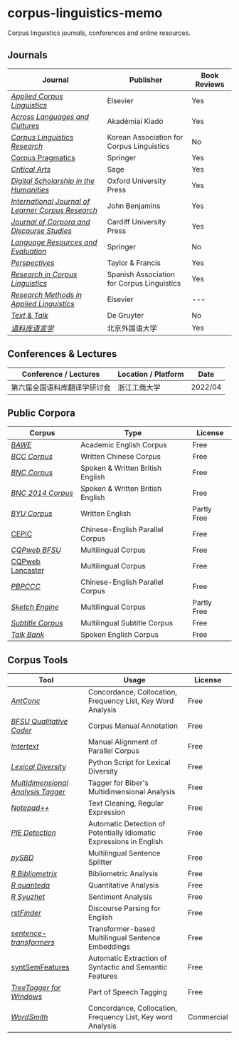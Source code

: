 # corpus-linguistics-memo
Corpus linguistics journals, conferences and online resources.

## Journals

| Journal                                                      | Publisher                                  | Book Reviews |
| ------------------------------------------------------------ | ------------------------------------------ | ------------ |
| [*Applied Corpus Linguistics*](https://www.journals.elsevier.com/applied-corpus-linguistics) | Elsevier                                   | Yes          |
| [*Across Languages and Cultures*](https://akjournals.com/view/journals/084/084-overview.xml) | Akadémiai Kiadó                            | Yes          |
| [*Corpus Linguistics Research*](http://www.kacl.or.kr/)      | Korean Association for Corpus Linguistics  | No           |
| [Corpus Pragmatics](https://www.springer.com/journal/41701/) | Springer                                   | Yes          |
| [*Critical Arts*](https://www.tandfonline.com/toc/rcrc20/current) | Sage                                       | Yes          |
| [*Digital Scholarship in the Humanities*](https://academic.oup.com/dsh) | Oxford University Press                    | Yes          |
| [*International Journal of Learner Corpus Research*](https://benjamins.com/catalog/ijlcr) | John Benjamins                             | Yes          |
| [*Journal of Corpora and Discourse Studies*](https://jcads.cardiffuniversitypress.org/) | Cardiff University Press                   | Yes          |
| [*Language Resources and Evaluation*](https://www.springer.com/journal/10579/) | Springer                                   | No           |
| [*Perspectives*](https://www.tandfonline.com/rmps20)         | Taylor & Francis                           | Yes          |
| [*Research in Corpus Linguistics*](https://ricl.aelinco.es/index.php/ricl) | Spanish Association for Corpus Linguistics | Yes          |
| [*Research Methods in Applied Linguistics*](https://www.journals.elsevier.com/research-methods-in-applied-linguistics) | Elsevier                                   | ---          |
| [*Text & Talk*](https://www.degruyter.com/journal/key/TEXT/html) | De Gruyter                                 | No           |
| [*语料库语言学*](http://ylyy.chinajournal.net.cn/wkg/WebPublication/index.aspx?mid=ylyy) | 北京外国语大学                             | Yes          |

## Conferences & Lectures

| Conference / Lectures        | Location / Platform | Date    |
| ---------------------------- | ------------------- | ------- |
| 第六届全国语料库翻译学研讨会 | 浙江工商大学        | 2022/04 |

## Public Corpora

| Corpus                                                       | Type                             | License     |
| ------------------------------------------------------------ | -------------------------------- | ----------- |
| [*BAWE*](https://www.coventry.ac.uk/research/research-directories/current-projects/2015/british-academic-written-english-corpus-bawe/) | Academic English Corpus          | Free        |
| [*BCC Corpus*](http://bcc.blcu.edu.cn/)                      | Written Chinese Corpus           | Free        |
| [*BNC Corpus*](https://ota.bodleian.ox.ac.uk/repository/xmlui/handle/20.500.12024/2554) | Spoken & Written British English | Free        |
| [*BNC 2014 Corpus*](http://corpora.lancs.ac.uk/bnc2014/)     | Spoken & Written British English | Free        |
| [*BYU Corpus*](https://www.english-corpora.org/)             | Written English                  | Partly Free |
| [CEPIC](https://digital.lib.hkbu.edu.hk/cepic)               | Chinese-English Parallel Corpus  | Free        |
| [*CQPweb BFSU*](http://114.251.154.212/cqp/)                 | Multilingual Corpus              | Free        |
| [CQPweb Lancaster](https://cqpweb.lancs.ac.uk)               | Multilingual Corpus              | Free        |
| [*PBPCCC*](http://corpus.usx.edu.cn/)                        | Chinese-English Parallel Corpus  | Free        |
| [*Sketch Engine*](https://www.sketchengine.eu/)              | Multilingual Corpus              | Partly Free |
| [*Subtitle Corpus*](https://opus.nlpl.eu/)                   | Multilingual Subtitle Corpus     | Free        |
| [*Talk Bank*](https://www.talkbank.org)                      | Spoken English Corpus            | Free        |

## Corpus Tools

| Tool                                                         | Usage                                                        | License    |
| ------------------------------------------------------------ | ------------------------------------------------------------ | ---------- |
| [*AntConc*](https://www.laurenceanthony.net/software/antconc/) | Concordance, Collocation, Frequency List, Key Word Analysis  | Free       |
| [*BFSU Qualitative Coder*](http://corpus.bfsu.edu.cn/BFSU_Qualitative_Coder_1.2.zip) | Corpus Manual Annotation                                     | Free       |
| [*Intertext*](https://wanthalf.saga.cz/intertext)            | Manual Alignment of Parallel Corpus                          | Free       |
| [*Lexical Diversity*](https://github.com/kristopherkyle/lexical_diversity) | Python Script for Lexical Diversity                          | Free       |
| [*Multidimensional Analysis Tagger*](https://github.com/andreanini/multidimensionalanalysistagger) | Tagger for Biber's Multidimensional Analysis                 | Free       |
| [*Notepad++*](https://notepad-plus-plus.org/)                | Text Cleaning, Regular Expression                            | Free       |
| [*PIE Detection*](https://github.com/hslh/pie-detection)     | Automatic Detection of Potentially Idiomatic Expressions in English | Free       |
| [*pySBD*](https://github.com/nipunsadvilkar/pySBD)           | Multilingual Sentence Splitter                               | Free       |
| [*R Bibliometrix*](https://www.bibliometrix.org/)            | Bibliometric Analysis                                        | Free       |
| [*R quanteda*](https://quanteda.io/)                         | Quantitative Analysis                                        | Free       |
| [*R Syuzhet*](Syuzhet)                                       | Sentiment Analysis                                           | Free       |
| [*rstFinder*](https://github.com/EducationalTestingService/rstfinder) | Discourse Parsing for English                                | Free       |
| [*sentence-transformers*](https://github.com/UKPLab/sentence-transformers) | Transformer-based Multilingual Sentence Embeddings           | Free       |
| [syntSemFeatures](https://github.com/annefried/syntSemFeatures) | Automatic Extraction of Syntactic and Semantic Features      | Free       |
| [*TreeTagger for Windows*](http://corpus.bfsu.edu.cn/TreeTagger_Lite_English.zip) | Part of Speech Tagging                                       | Free       |
| [*WordSmith*](https://lexically.net/wordsmith/)              | Concordance, Collocation, Frequency List, Key word Analysis  | Commercial |
